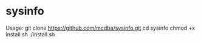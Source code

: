 # sysinfo
Usage:
git clone https://github.com/mcdba/sysinfo.git
cd sysinfo
chmod +x install.sh
./install.sh